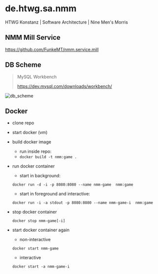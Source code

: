 # de.htwg.sa.nmm
HTWG Konstanz | Software Architecture | Nine Men's Morris

## NMM Mill Service

<https://github.com/FunkeMT/nmm.service.mill>

## DB Scheme

> MySQL Workbench
>
> <https://dev.mysql.com/downloads/workbench/>

![db_scheme](https://cdn.rawgit.com/fstiehle/de.htwg.sa.nmm/master/misc/doc/db/nmm.svg)

## Docker

* clone repo
* start docker (vm)
* build docker image
    * run inside repo:
    * `docker build -t nmm:game .`
* run docker container
    * start in background:
    ```
    docker run -d -i -p 8080:8080 --name nmm-game  nmm:game
    ```

    * start in foreground and interactive:
    ```
    docker run -i -a stdout -p 8080:8080 --name nmm-game-i  nmm:game
    ```
* stop docker container
    ```
    docker stop nmm-game[-i]
    ```
* start docker container again
    * non-interactive
    ```
    docker start nmm-game
    ```
    * interactive
    ```
    docker start -a nmm-game-i
    ```
